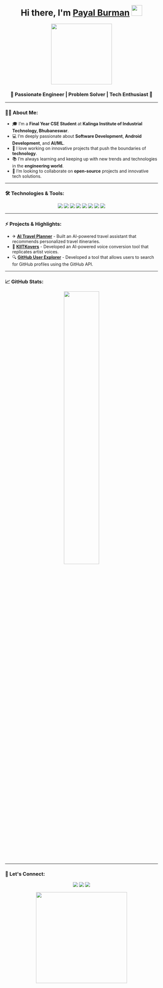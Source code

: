 <h1 align="center">Hi there, I'm <a href="https://www.linkedin.com/in/payal-burman" target="_blank">Payal Burman</a> <img src="https://media.giphy.com/media/hvRJCLFzcasrR4ia7z/giphy.gif" width="35px"></h1>

<p align="center">
  <img src="https://i.pinimg.com/originals/e7/26/c7/e726c74ac081eed50feee1433d12c998.gif" width="200" />
</p>

<h3 align="center">🚀 Passionate Engineer | Problem Solver | Tech Enthusiast 🚀</h3>

---

### 👨‍💻 About Me:

- 🎓 I’m a **Final Year CSE Student** at **Kalinga Institute of Industrial Technology, Bhubaneswar**.
- 💻 I’m deeply passionate about **Software Development**, **Android Development**, and **AI/ML**.
- 🤖 I love working on innovative projects that push the boundaries of **technology**.
- 📚 I’m always learning and keeping up with new trends and technologies in the **engineering world**.
- 👯 I’m looking to collaborate on **open-source** projects and innovative tech solutions.

---

### 🛠️ Technologies & Tools:

<p align="center">
  <img src="https://img.shields.io/badge/-JavaScript-black?style=flat-square&logo=javascript" />
  <img src="https://img.shields.io/badge/-Python-black?style=flat-square&logo=python" />
  <img src="https://img.shields.io/badge/-C++-00599C?style=flat-square&logo=c" />
  <img src="https://img.shields.io/badge/-ReactJS-black?style=flat-square&logo=react" />
  <img src="https://img.shields.io/badge/-NodeJS-black?style=flat-square&logo=node.js" />
  <img src="https://img.shields.io/badge/-Git-black?style=flat-square&logo=git" />
  <img src="https://img.shields.io/badge/-VS_Code-black?style=flat-square&logo=visual-studio-code" />
  <img src="https://img.shields.io/badge/-MySQL-black?style=flat-square&logo=mysql" />
</p>

---

### ⚡ Projects & Highlights:

- ✈ **[AI Travel Planner](https://github.com/swar-s/tripCraft)** - Built an AI-powered travel assistant that recommends personalized travel itineraries.
- 🎤 **[KIITKovers](https://huggingface.co/swars/KIITKovers/tree/main)** - Developed an AI-powered voice conversion tool that replicates artist voices.
- 🔍 **[GitHub User Explorer](https://github.com/swar-s/Github-User-Explorer)** - Developed a tool that allows users to search for GitHub profiles using the GitHub API.


---

### 📈 GitHub Stats:

<p align="center">
  <img width="48%" src="https://github-readme-stats.vercel.app/api/top-langs/?username=swar-s&layout=compact&theme=radical" />
</p>

---

### 🔗 Let's Connect:

<p align="center">
  <a href="https://www.linkedin.com/in/payal-burman" target="_blank"><img src="https://img.shields.io/badge/-LinkedIn-blue?style=flat-square&logo=linkedin" /></a>
  <a href="https://github.com/payal-burman"><img src="https://img.shields.io/badge/-GitHub-black?style=flat-square&logo=github" /></a>
  <a href="mailto:payalburman129@gmail.com"><img src="https://img.shields.io/badge/-Gmail-red?style=flat-square&logo=gmail" /></a>
</p>

<p align="center">
  <img src="https://media.giphy.com/media/L1R1tvI9svkIWwpVYr/giphy.gif" width="300" />
</p>
